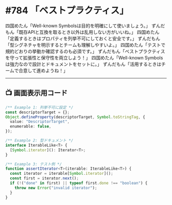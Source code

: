 # #784 「ベストプラクティス」

四国めたん「Well-known Symbolsは目的を明確にして使いましょう。」
ずんだもん「既存APIと互換を取るとき以外は乱用しない方がいいね。」
四国めたん「定義するときはプロパティを列挙不可にしておくと安全です。」
ずんだもん「型シグネチャを明示するとチームも理解しやすいよ。」
四国めたん「テストで規約どおりの挙動か確認するのも必須です。」
ずんだもん「ベストプラクティスを守って拡張性と保守性を両立しよう！」
四国めたん「Well-known Symbolsは強力なので設計とドキュメントをセットに。」
ずんだもん「活用するときはチームで合意して進めようね！」

---

## 📺 画面表示用コード

```typescript
/** Example 1: 列挙不可に設定 */
const descriptorTarget = {};
Object.defineProperty(descriptorTarget, Symbol.toStringTag, {
  value: "DescriptorTarget",
  enumerable: false,
});

/** Example 2: 型ドキュメント */
interface IterableLike<T> {
  [Symbol.iterator](): Iterator<T>;
}

/** Example 3: テスト例 */
function assertIterator<T>(iterable: IterableLike<T>) {
  const iterator = iterable[Symbol.iterator]();
  const first = iterator.next();
  if (!("done" in first) || typeof first.done !== "boolean") {
    throw new Error("invalid iterator");
  }
}
```
